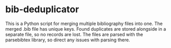# bib-deduplicator

This is a Python script for merging multiple bibliography files into one. The merged .bib file has unique keys. Found duplicates are stored alongside in a separate file, so no records are lost. The files are parsed with the parsebibtex library, so direct any issues with parsing there.
